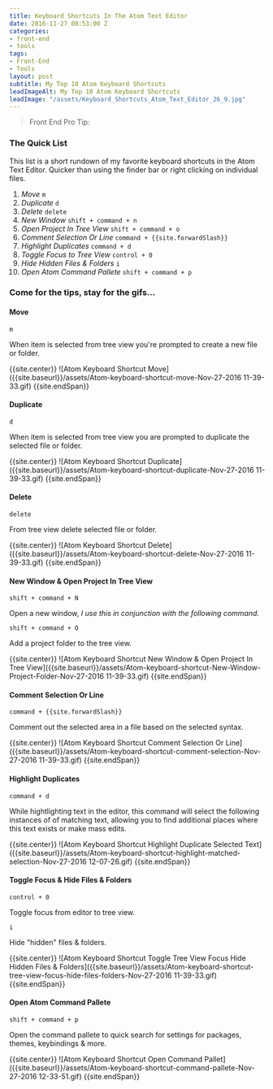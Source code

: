 ```yaml
---
title: Keyboard Shortcuts In The Atom Text Editor
date: 2016-11-27 08:53:00 Z
categories:
- front-end
- tools
tags:
- Front-End
- Tools
layout: post
subtitle: My Top 10 Atom Keyboard Shortcuts
leadImageAlt: My Top 10 Atom Keyboard Shortcuts
leadImage: "/assets/Keyboard_Shortcuts_Atom_Text_Editor_26_9.jpg"
---
```


> Front End Pro Tip:

### The Quick List

This list is a short rundown of my favorite keyboard shortcuts in the Atom Text Editor. Quicker than using the finder bar or right clicking on individual files.

1. _Move_ `m`
1. _Duplicate_ `d`
1. _Delete_ `delete`
1. _New Window_ `shift + command + n`
1. _Open Project In Tree View_ `shift + command + o`
1. _Comment Selection Or Line_ `command + {{site.forwardSlash}}`
1. _Highlight Duplicates_ `command + d`
1. _Toggle Focus to Tree View_ `control + 0`
1. _Hide Hidden Files & Folders_ `i`
1. _Open Atom Command Pallete_ `shift + command + p`

### Come for the tips, stay for the gifs...

#### Move

```
m
```
When item is selected from tree view you're prompted to create a new file or folder.

{{site.center}}
![Atom Keyboard Shortcut Move]({{site.baseurl}}/assets/Atom-keyboard-shortcut-move-Nov-27-2016 11-39-33.gif)
{{site.endSpan}}

#### Duplicate

```
d
```
When item is selected from tree view you are prompted to duplicate the selected file or folder.

{{site.center}}
![Atom Keyboard Shortcut Duplicate]({{site.baseurl}}/assets/Atom-keyboard-shortcut-duplicate-Nov-27-2016 11-39-33.gif)
{{site.endSpan}}

#### Delete

```
delete
```
From tree view delete selected file or folder.

{{site.center}}
![Atom Keyboard Shortcut Delete]({{site.baseurl}}/assets/Atom-keyboard-shortcut-delete-Nov-27-2016 11-39-33.gif)
{{site.endSpan}}

#### New Window & Open Project In Tree View

```
shift + command + N
```
Open a new window, _I use this in conjunction with the following command_.

```
shift + command + O
```
Add a project folder to the tree view.

{{site.center}}
![Atom Keyboard Shortcut New Window & Open Project In Tree View]({{site.baseurl}}/assets/Atom-keyboard-shortcut-New-Window-Project-Folder-Nov-27-2016 11-39-33.gif)
{{site.endSpan}}

#### Comment Selection Or Line

```
command + {{site.forwardSlash}}
```
Comment out the selected area in a file based on the selected syntax.

{{site.center}}
![Atom Keyboard Shortcut Comment Selection Or Line]({{site.baseurl}}/assets/Atom-keyboard-shortcut-comment-selection-Nov-27-2016 11-39-33.gif)
{{site.endSpan}}

#### Highlight Duplicates

```
command + d
```
While hightlighting text in the editor, this command will select the following instances of of matching text, allowing you to find additional places where this text exists or make mass edits.

{{site.center}}
![Atom Keyboard Shortcut Highlight Duplicate Selected Text]({{site.baseurl}}/assets/Atom-keyboard-shortcut-highlight-matched-selection-Nov-27-2016 12-07-26.gif)
{{site.endSpan}}

#### Toggle Focus & Hide Files & Folders

```
control + 0
```
Toggle focus from editor to tree view.

```
i
```
Hide "hidden" files & folders.

{{site.center}}
![Atom Keyboard Shortcut Toggle Tree View Focus Hide Hidden Files & Folders]({{site.baseurl}}/assets/Atom-keyboard-shortcut-tree-view-focus-hide-files-folders-Nov-27-2016 11-39-33.gif)
{{site.endSpan}}

#### Open Atom Command Pallete

```
shift + command + p
```
Open the command pallete to quick search for settings for packages, themes, keybindings & more.

{{site.center}}
![Atom Keyboard Shortcut Open Command Pallet]({{site.baseurl}}/assets/Atom-keyboard-shortcut-command-pallete-Nov-27-2016 12-33-51.gif)
{{site.endSpan}}
